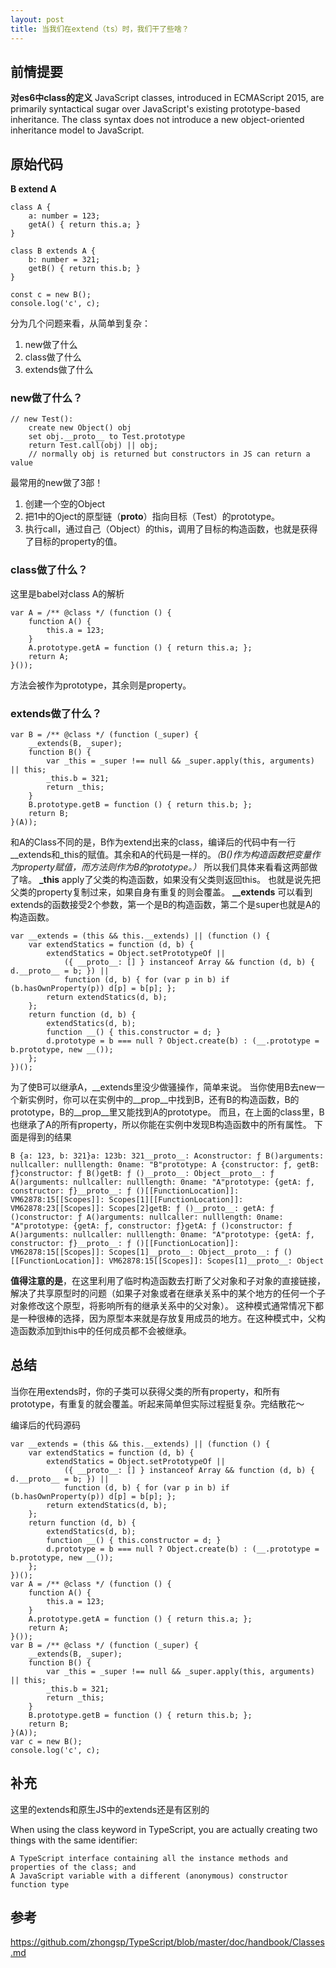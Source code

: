 ```yaml
---
layout: post
title: 当我们在extend（ts）时，我们干了些啥？
---
```

## 前情提要
**对es6中class的定义**
JavaScript classes, introduced in ECMAScript 2015, are primarily syntactical sugar over JavaScript's existing prototype-based inheritance. The class syntax does not introduce a new object-oriented inheritance model to JavaScript.

## 原始代码
**B extend A**
```
class A {
    a: number = 123;
    getA() { return this.a; }
}

class B extends A {
    b: number = 321;
    getB() { return this.b; }
}

const c = new B();
console.log('c', c);
```
分为几个问题来看，从简单到复杂：
1. new做了什么
2. class做了什么
3. extends做了什么

### new做了什么？
```
// new Test():
    create new Object() obj
    set obj.__proto__ to Test.prototype
    return Test.call(obj) || obj;
    // normally obj is returned but constructors in JS can return a value
```
最常用的new做了3部！
1. 创建一个空的Object
2. 把1中的Oject的原型链（__proto__）指向目标（Test）的prototype。
3. 执行call，通过自己（Object）的this，调用了目标的构造函数，也就是获得了目标的property的值。

### class做了什么？
这里是babel对class A的解析
```
var A = /** @class */ (function () {
    function A() {
        this.a = 123;
    }
    A.prototype.getA = function () { return this.a; };
    return A;
}());
```
方法会被作为prototype，其余则是property。

### extends做了什么？
```
var B = /** @class */ (function (_super) {
    __extends(B, _super);
    function B() {
        var _this = _super !== null && _super.apply(this, arguments) || this;
        _this.b = 321;
        return _this;
    }
    B.prototype.getB = function () { return this.b; };
    return B;
}(A));
```
和A的Class不同的是，B作为extend出来的class，编译后的代码中有一行__extends和_this的赋值。其余和A的代码是一样的。_（B()作为构造函数把变量作为property赋值，而方法则作为B的prototype。）_
所以我们具体来看看这两部做了啥。
**_this**
apply了父类的构造函数，如果没有父类则返回this。
也就是说先把父类的property复制过来，如果自身有重复的则会覆盖。
**__extends**
可以看到extends的函数接受2个参数，第一个是B的构造函数，第二个是super也就是A的构造函数。
```
var __extends = (this && this.__extends) || (function () {
    var extendStatics = function (d, b) {
        extendStatics = Object.setPrototypeOf ||
            ({ __proto__: [] } instanceof Array && function (d, b) { d.__proto__ = b; }) ||
            function (d, b) { for (var p in b) if (b.hasOwnProperty(p)) d[p] = b[p]; };
        return extendStatics(d, b);
    };
    return function (d, b) {
        extendStatics(d, b);
        function __() { this.constructor = d; }
        d.prototype = b === null ? Object.create(b) : (__.prototype = b.prototype, new __());
    };
})();
```
为了使B可以继承A，__extends里没少做骚操作，简单来说。
当你使用B去new一个新实例时，你可以在实例中的__prop__中找到B，还有B的构造函数，B的prototype，B的__prop__里又能找到A的prototype。
而且，在上面的class里，B也继承了A的所有property，所以你能在实例中发现B构造函数中的所有属性。
下面是得到的结果
```
B {a: 123, b: 321}a: 123b: 321__proto__: Aconstructor: ƒ B()arguments: nullcaller: nulllength: 0name: "B"prototype: A {constructor: ƒ, getB: ƒ}constructor: ƒ B()getB: ƒ ()__proto__: Object__proto__: ƒ A()arguments: nullcaller: nulllength: 0name: "A"prototype: {getA: ƒ, constructor: ƒ}__proto__: ƒ ()[[FunctionLocation]]: VM62878:15[[Scopes]]: Scopes[1][[FunctionLocation]]: VM62878:23[[Scopes]]: Scopes[2]getB: ƒ ()__proto__: getA: ƒ ()constructor: ƒ A()arguments: nullcaller: nulllength: 0name: "A"prototype: {getA: ƒ, constructor: ƒ}getA: ƒ ()constructor: ƒ A()arguments: nullcaller: nulllength: 0name: "A"prototype: {getA: ƒ, constructor: ƒ}__proto__: ƒ ()[[FunctionLocation]]: VM62878:15[[Scopes]]: Scopes[1]__proto__: Object__proto__: ƒ ()[[FunctionLocation]]: VM62878:15[[Scopes]]: Scopes[1]__proto__: Object
```
**值得注意的是**，在这里利用了临时构造函数去打断了父对象和子对象的直接链接，解决了共享原型时的问题（如果子对象或者在继承关系中的某个地方的任何一个子对象修改这个原型，将影响所有的继承关系中的父对象）。
这种模式通常情况下都是一种很棒的选择，因为原型本来就是存放复用成员的地方。在这种模式中，父构造函数添加到this中的任何成员都不会被继承。

## 总结
当你在用extends时，你的子类可以获得父类的所有property，和所有prototype，有重复的就会覆盖。听起来简单但实际过程挺复杂。完结散花～

编译后的代码源码
```
var __extends = (this && this.__extends) || (function () {
    var extendStatics = function (d, b) {
        extendStatics = Object.setPrototypeOf ||
            ({ __proto__: [] } instanceof Array && function (d, b) { d.__proto__ = b; }) ||
            function (d, b) { for (var p in b) if (b.hasOwnProperty(p)) d[p] = b[p]; };
        return extendStatics(d, b);
    };
    return function (d, b) {
        extendStatics(d, b);
        function __() { this.constructor = d; }
        d.prototype = b === null ? Object.create(b) : (__.prototype = b.prototype, new __());
    };
})();
var A = /** @class */ (function () {
    function A() {
        this.a = 123;
    }
    A.prototype.getA = function () { return this.a; };
    return A;
}());
var B = /** @class */ (function (_super) {
    __extends(B, _super);
    function B() {
        var _this = _super !== null && _super.apply(this, arguments) || this;
        _this.b = 321;
        return _this;
    }
    B.prototype.getB = function () { return this.b; };
    return B;
}(A));
var c = new B();
console.log('c', c);

```

## 补充
这里的extends和原生JS中的extends还是有区别的

When using the class keyword in TypeScript, you are actually creating two things with the same identifier:

    A TypeScript interface containing all the instance methods and properties of the class; and
    A JavaScript variable with a different (anonymous) constructor function type


## 参考
https://github.com/zhongsp/TypeScript/blob/master/doc/handbook/Classes.md